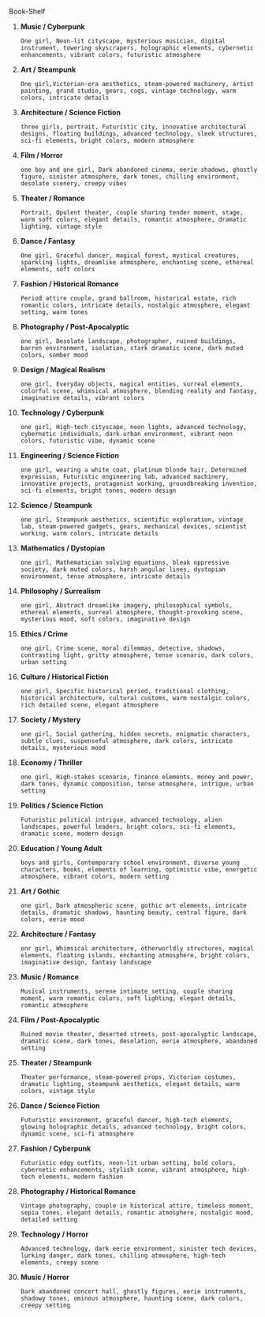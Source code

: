 Book-Shelf

1. **Music / Cyberpunk**
   ```
   One girl, Neon-lit cityscape, mysterious musician, digital instrument, towering skyscrapers, holographic elements, cybernetic enhancements, vibrant colors, futuristic atmosphere
   ```

2. **Art / Steampunk**
   ```
   One girl,Victorian-era aesthetics, steam-powered machinery, artist painting, grand studio, gears, cogs, vintage technology, warm colors, intricate details
   ```

3. **Architecture / Science Fiction**
   ```
   three girls, portrait, Futuristic city, innovative architectural designs, floating buildings, advanced technology, sleek structures, sci-fi elements, bright colors, modern atmosphere
   ```

4. **Film / Horror**
   ```
   one boy and one girl, Dark abandoned cinema, eerie shadows, ghostly figure, sinister atmosphere, dark tones, chilling environment, desolate scenery, creepy vibes
   ```

5. **Theater / Romance**
   ```
   Portrait, Opulent theater, couple sharing tender moment, stage, warm soft colors, elegant details, romantic atmosphere, dramatic lighting, vintage style
   ```

6. **Dance / Fantasy**
   ```
   One girl, Graceful dancer, magical forest, mystical creatures, sparkling lights, dreamlike atmosphere, enchanting scene, ethereal elements, soft colors
   ```

7. **Fashion / Historical Romance**
   ```
   Period attire couple, grand ballroom, historical estate, rich romantic colors, intricate details, nostalgic atmosphere, elegant setting, warm tones
   ```

8. **Photography / Post-Apocalyptic**
   ```
   one girl, Desolate landscape, photographer, ruined buildings, barren environment, isolation, stark dramatic scene, dark muted colors, somber mood
   ```

9. **Design / Magical Realism**
   ```
   one girl, Everyday objects, magical entities, surreal elements, colorful scene, whimsical atmosphere, blending reality and fantasy, imaginative details, vibrant colors
   ```

10. **Technology / Cyberpunk**
    ```
    one girl, High-tech cityscape, neon lights, advanced technology, cybernetic individuals, dark urban environment, vibrant neon colors, futuristic vibe, dynamic scene
    ```

11. **Engineering / Science Fiction**
    ```
    one girl, wearing a white coat, platinum blonde hair, Determined expression, Futuristic engineering lab, advanced machinery, innovative projects, protagonist working, groundbreaking invention, sci-fi elements, bright tones, modern design
    ```

12. **Science / Steampunk**
    ```
    one girl, Steampunk aesthetics, scientific exploration, vintage lab, steam-powered gadgets, gears, mechanical devices, scientist working, warm colors, intricate details
    ```

13. **Mathematics / Dystopian**
    ```
    one girl, Mathematician solving equations, bleak oppressive society, dark muted colors, harsh angular lines, dystopian environment, tense atmosphere, intricate details
    ```

14. **Philosophy / Surrealism**
    ```
    one girl, Abstract dreamlike imagery, philosophical symbols, ethereal elements, surreal atmosphere, thought-provoking scene, mysterious mood, soft colors, imaginative design
    ```

15. **Ethics / Crime**
    ```
    one girl, Crime scene, moral dilemmas, detective, shadows, contrasting light, gritty atmosphere, tense scenario, dark colors, urban setting
    ```

16. **Culture / Historical Fiction**
    ```
    one girl, Specific historical period, traditional clothing, historical architecture, cultural customs, warm nostalgic colors, rich detailed scene, elegant atmosphere
    ```

17. **Society / Mystery**
    ```
    one girl, Social gathering, hidden secrets, enigmatic characters, subtle clues, suspenseful atmosphere, dark colors, intricate details, mysterious mood
    ```

18. **Economy / Thriller**
    ```
    one girl, High-stakes scenario, finance elements, money and power, dark tones, dynamic composition, tense atmosphere, intrigue, urban setting
    ```

19. **Politics / Science Fiction**
    ```
    Futuristic political intrigue, advanced technology, alien landscapes, powerful leaders, bright colors, sci-fi elements, dramatic scene, modern design
    ```

20. **Education / Young Adult**
    ```
    boys and girls, Contemporary school environment, diverse young characters, books, elements of learning, optimistic vibe, energetic atmosphere, vibrant colors, modern setting
    ```

21. **Art / Gothic**
    ```
    one girl, Dark atmospheric scene, gothic art elements, intricate details, dramatic shadows, haunting beauty, central figure, dark colors, eerie mood
    ```

22. **Architecture / Fantasy**
    ```
    onr girl, Whimsical architecture, otherworldly structures, magical elements, floating islands, enchanting atmosphere, bright colors, imaginative design, fantasy landscape
    ```

23. **Music / Romance**
    ```
    Musical instruments, serene intimate setting, couple sharing moment, warm romantic colors, soft lighting, elegant details, romantic atmosphere
    ```

24. **Film / Post-Apocalyptic**
    ```
    Ruined movie theater, deserted streets, post-apocalyptic landscape, dramatic scene, dark tones, desolation, eerie atmosphere, abandoned setting
    ```

25. **Theater / Steampunk**
    ```
    Theater performance, steam-powered props, Victorian costumes, dramatic lighting, steampunk aesthetics, elegant details, warm colors, vintage style
    ```

26. **Dance / Science Fiction**
    ```
    Futuristic environment, graceful dancer, high-tech elements, glowing holographic details, advanced technology, bright colors, dynamic scene, sci-fi atmosphere
    ```

27. **Fashion / Cyberpunk**
    ```
    Futuristic edgy outfits, neon-lit urban setting, bold colors, cybernetic enhancements, stylish scene, vibrant atmosphere, high-tech elements, modern fashion
    ```

28. **Photography / Historical Romance**
    ```
    Vintage photography, couple in historical attire, timeless moment, sepia tones, elegant details, romantic atmosphere, nostalgic mood, detailed setting
    ```

29. **Technology / Horror**
    ```
    Advanced technology, dark eerie environment, sinister tech devices, lurking danger, dark tones, chilling atmosphere, high-tech elements, creepy scene
    ```

30. **Music / Horror**
    ```
    Dark abandoned concert hall, ghostly figures, eerie instruments, shadowy tones, ominous atmosphere, haunting scene, dark colors, creepy setting
    ```
